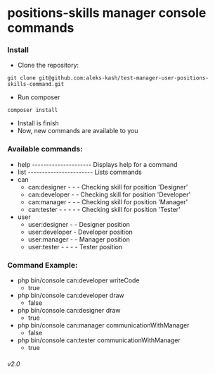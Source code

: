 # positions-skills manager console commands

### Install
* Clone the repository:
```
git clone git@github.com:aleks-kash/test-manager-user-positions-skills-command.git
```
* Run composer
```
composer install
```
* Install is finish
* Now, new commands are available to you

### Available commands:

* help --------------------- Displays help for a command
* list ----------------------- Lists commands
* can
  - can:designer - - - Checking skill for position 'Designer'
  - can:developer - - Checking skill for position 'Developer'
  - can:manager - - - Checking skill for position 'Manager'
  - can:tester - - - - - Checking skill for position 'Tester'
* user
  - user:designer - - Designer position
  - user:developer - Developer position
  - user:manager - - Manager position
  - user:tester - - - - Tester position


### Command Example:
* php bin/console can:developer writeCode
  * true
* php bin/console can:developer draw
  * false
* php bin/console can:designer draw
  * true
* php bin/console can:manager communicationWithManager
  * false
* php bin/console can:tester communicationWithManager
  * true

###### v2.0